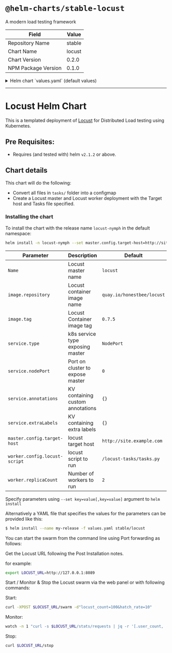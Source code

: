 # `@helm-charts/stable-locust`

A modern load testing framework

| Field               | Value  |
| ------------------- | ------ |
| Repository Name     | stable |
| Chart Name          | locust |
| Chart Version       | 0.2.0  |
| NPM Package Version | 0.1.0  |

<details>

<summary>Helm chart `values.yaml` (default values)</summary>

```yaml
Name: locust

image:
  repository: quay.io/honestbee/locust
  tag: 0.7.5
  pullPolicy: IfNotPresent

service:
  name: master-web
  type: NodePort
  externalPort: 8089
  internalPort: 8089
  nodePort: 0
  annotations: {}
  extraLabels: {}
master:
  config:
    target-host: https://site.example.com
  resources:
    limits:
      cpu: 100m
      memory: 128Mi
    requests:
      cpu: 100m
      memory: 128Mi
worker:
  config:
    # all files from tasks folder are mounted under `/locust-tasks`
    locust-script: '/locust-tasks/tasks.py'
  replicaCount: 2
  resources:
    limits:
      cpu: 100m
      memory: 128Mi
    requests:
      cpu: 100m
      memory: 128Mi
```

</details>

---

# Locust Helm Chart

This is a templated deployment of [Locust](http://locust.io) for Distributed Load
testing using Kubernetes.

## Pre Requisites:

- Requires (and tested with) helm `v2.1.2` or above.

## Chart details

This chart will do the following:

- Convert all files in `tasks/` folder into a configmap
- Create a Locust master and Locust worker deployment with the Target host
  and Tasks file specified.

### Installing the chart

To install the chart with the release name `locust-nymph` in the default namespace:

```bash
helm install -n locust-nymph --set master.config.target-host=http://site.example.com stable/locust
```

| Parameter                     | Description                      | Default                    |
| ----------------------------- | -------------------------------- | -------------------------- |
| `Name`                        | Locust master name               | `locust`                   |
| `image.repository`            | Locust container image name      | `quay.io/honestbee/locust` |
| `image.tag`                   | Locust Container image tag       | `0.7.5`                    |
| `service.type`                | k8s service type exposing master | `NodePort`                 |
| `service.nodePort`            | Port on cluster to expose master | `0`                        |
| `service.annotations`         | KV containing custom annotations | `{}`                       |
| `service.extraLabels`         | KV containing extra labels       | `{}`                       |
| `master.config.target-host`   | locust target host               | `http://site.example.com`  |
| `worker.config.locust-script` | locust script to run             | `/locust-tasks/tasks.py`   |
| `worker.replicaCount`         | Number of workers to run         | `2`                        |

Specify parameters using `--set key=value[,key=value]` argument to `helm install`

Alternatively a YAML file that specifies the values for the parameters can be provided like this:

```bash
$ helm install --name my-release -f values.yaml stable/locust
```

You can start the swarm from the command line using Port forwarding as follows:

Get the Locust URL following the Post Installation notes.

for example:

```bash
export LOCUST_URL=http://127.0.0.1:8089
```

Start / Monitor & Stop the Locust swarm via the web panel or with following commands:

Start:

```bash
curl -XPOST $LOCUST_URL/swarm -d"locust_count=100&hatch_rate=10"
```

Monitor:

```bash
watch -n 1 "curl -s $LOCUST_URL/stats/requests | jq -r '[.user_count, .total_rps, .state] | @tsv'"
```

Stop:

```bash
curl $LOCUST_URL/stop
```

